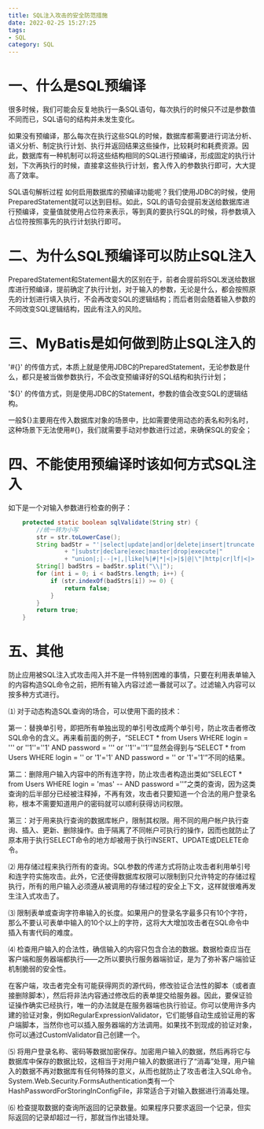 ```yaml
---
title: SQL注入攻击的安全防范措施
date: 2022-02-25 15:27:25
tags:
- SQL
category: SQL
---
```


# 一、什么是SQL预编译
很多时候，我们可能会反复地执行一条SQL语句，每次执行的时候只不过是参数值不同而已，SQL语句的结构并未发生变化。

如果没有预编译，那么每次在执行这些SQL的时候，数据库都需要进行词法分析、语义分析、制定执行计划、执行并返回结果这些操作，比较耗时和耗费资源。因此，数据库有一种机制可以将这些结构相同的SQL进行预编译，形成固定的执行计划，下次再执行的时候，直接拿这些执行计划，套入传入的参数执行即可，大大提高了效率。

SQL语句解析过程
如何启用数据库的预编译功能呢？我们使用JDBC的时候，使用PreparedStatement就可以达到目标。如此，SQL的语句会提前发送给数据库进行预编译，变量值就使用占位符来表示，等到真的要执行SQL的时候，将参数填入占位符按照事先的执行计划执行即可。

# 二、为什么SQL预编译可以防止SQL注入
PreparedStatement和Statement最大的区别在于，前者会提前将SQL发送给数据库进行预编译，提前确定了执行计划，对于输入的参数，无论是什么，都会按照原先的计划进行填入执行，不会再改变SQL的逻辑结构；而后者则会随着输入参数的不同改变SQL逻辑结构，因此有注入的风险。

# 三、MyBatis是如何做到防止SQL注入的

'#{}' 的传值方式，本质上就是使用JDBC的PreparedStatement，无论参数是什么，都只是被当做参数执行，不会改变预编译好的SQL结构和执行计划；

'${}' 的传值方式，则是使用JDBC的Statement，参数的值会改变SQL的逻辑结构。

一般${}主要用在传入数据库对象的场景中，比如需要使用动态的表名和列名时，这种场景下无法使用#{}，我们就需要手动对参数进行过滤，来确保SQL的安全；

# 四、不能使用预编译时该如何方式SQL注入
如下是一个对输入参数进行检查的例子：


```java
    protected static boolean sqlValidate(String str) {    
        //统一转为小写    
        str = str.toLowerCase();
        String badStr = "'|select|update|and|or|delete|insert|truncate|char|into|iframe|href|script|activex|html|flash"  
                + "|substr|declare|exec|master|drop|execute|"  
                + "union|;|--|+|,|like|%|#|*|<|>|$|@|\"|http|cr|lf|<|>|(|)";//过滤掉的sql关键字，可以手动添加       
        String[] badStrs = badStr.split("\\|");    
        for (int i = 0; i < badStrs.length; i++) {    
            if (str.indexOf(badStrs[i]) >= 0) {    
                return false;    
            }    
        }    
        return true;    
    }

```




# 五、其他

防止应用被SQL注入式攻击闯入并不是一件特别困难的事情，只要在利用表单输入的内容构造SQL命令之前，把所有输入内容过滤一番就可以了。过滤输入内容可以按多种方式进行。

⑴ 对于动态构造SQL查询的场合，可以使用下面的技术： 

第一：替换单引号，即把所有单独出现的单引号改成两个单引号，防止攻击者修改SQL命令的含义。再来看前面的例子，“SELECT * from Users WHERE login = ''' or ''1''=''1' AND password = ''' or ''1''=''1'”显然会得到与“SELECT * from Users WHERE login = '' or '1'='1' AND password = '' or '1'='1'”不同的结果。

  第二：删除用户输入内容中的所有连字符，防止攻击者构造出类如“SELECT * from Users WHERE login = 'mas' -- AND password =''”之类的查询，因为这类查询的后半部分已经被注释掉，不再有效，攻击者只要知道一个合法的用户登录名称，根本不需要知道用户的密码就可以顺利获得访问权限。

  第三：对于用来执行查询的数据库帐户，限制其权限。用不同的用户帐户执行查询、插入、更新、删除操作。由于隔离了不同帐户可执行的操作，因而也就防止了原本用于执行SELECT命令的地方却被用于执行INSERT、UPDATE或DELETE命令。

⑵ 用存储过程来执行所有的查询。SQL参数的传递方式将防止攻击者利用单引号和连字符实施攻击。此外，它还使得数据库权限可以限制到只允许特定的存储过程执行，所有的用户输入必须遵从被调用的存储过程的安全上下文，这样就很难再发生注入式攻击了。

⑶ 限制表单或查询字符串输入的长度。如果用户的登录名字最多只有10个字符，那么不要认可表单中输入的10个以上的字符，这将大大增加攻击者在SQL命令中插入有害代码的难度。

⑷ 检查用户输入的合法性，确信输入的内容只包含合法的数据。数据检查应当在客户端和服务器端都执行——之所以要执行服务器端验证，是为了弥补客户端验证机制脆弱的安全性。

在客户端，攻击者完全有可能获得网页的源代码，修改验证合法性的脚本（或者直接删除脚本），然后将非法内容通过修改后的表单提交给服务器。因此，要保证验证操作确实已经执行，唯一的办法就是在服务器端也执行验证。你可以使用许多内建的验证对象，例如RegularExpressionValidator，它们能够自动生成验证用的客户端脚本，当然你也可以插入服务器端的方法调用。如果找不到现成的验证对象，你可以通过CustomValidator自己创建一个。

⑸ 将用户登录名称、密码等数据加密保存。加密用户输入的数据，然后再将它与数据库中保存的数据比较，这相当于对用户输入的数据进行了“消毒”处理，用户输入的数据不再对数据库有任何特殊的意义，从而也就防止了攻击者注入SQL命令。System.Web.Security.FormsAuthentication类有一个HashPasswordForStoringInConfigFile，非常适合于对输入数据进行消毒处理。

⑹ 检查提取数据的查询所返回的记录数量。如果程序只要求返回一个记录，但实际返回的记录却超过一行，那就当作出错处理。



